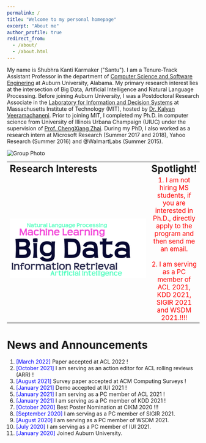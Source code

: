 ```yaml
---
permalink: /
title: "Welcome to my personal homepage"
excerpt: "About me"
author_profile: true
redirect_from: 
  - /about/
  - /about.html
---
```






My name is Shubhra Kanti Karmaker ("Santu"). I am a Tenure-Track Assistant Professor in the department of [Computer Science and Software Enginering](https://www.eng.auburn.edu/comp/) at Auburn University, Alabama. My primary research interest lies at the intersection of Big Data, Artificial Intelligence and Natural Language Processing. Before joining Auburn University, I was a Postdoctoral Research Associate in the [Laboratory for Information and Decision Systems](https://lids.mit.edu/) at Massachusetts Institute of Technology (MIT), hosted by [Dr. Kalyan Veeramachaneni](https://kalyan.lids.mit.edu/). Prior to joining MIT, I completed my Ph.D. in computer science from University of Illinois Urbana Champaign (UIUC) under the supervision of [Prof. ChengXiang Zhai](http://czhai.cs.illinois.edu/). During my PhD, I also worked as a research intern at Microsoft Research (Summer 2017 and 2018), Yahoo Research (Summer 2016) and @WalmartLabs (Summer 2015).

![Group Photo](/images/students/Group.png)

<table style="border-collapse: collapse; border: none;" align="center">
 <tr style="border: none;">
    <td style="border: none;" align="left"><b style="font-size:25px">Research Interests</b></td>
    <td style="border: none;" align="center"><b style="font-size:25px">Spotlight!</b></td>
 </tr>
 <tr>
    <td style="border: none;" align="left" width="500"> <img src="images/ResearchInterest.png" alt="" /></td>
    <td style="border: none;" align="center"><span style="color:red; font-size:17px"> 
    1. I am not hiring MS students, if you are interested in Ph.D., directly apply to the program and then send me an email.<br/><br/>
    2. I am serving as a PC member of ACL 2021, KDD 2021, SIGIR 2021 and WSDM 2021.!!!!
    </span>
    </td>
 </tr>
</table>


News and Announcements
======
1. <span style="color:blue">[March 2022] </span>  Paper accepted at ACL 2022 !
1. <span style="color:blue">[October 2021] </span>  I am serving as an action editor for ACL rolling reviews (ARR) !
1. <span style="color:blue">[August 2021] </span>  Survey paper accepted at ACM Computing Surveys !
1. <span style="color:blue">[January 2021] </span>  Demo accepted at IUI 2021 !
1. <span style="color:blue">[January 2021] </span>  I am serving as a PC member of ACL 2021 !
1. <span style="color:blue">[January 2021] </span>  I am serving as a PC member of KDD 2021 !
1. <span style="color:blue">[October 2020] </span>  Best Poster Nomination at CIKM 2020 !!!
1. <span style="color:blue">[September 2020] </span>  I am serving as a PC member of SIGIR 2021.
1. <span style="color:blue">[August 2020] </span>  I am serving as a PC member of WSDM 2021.
1. <span style="color:blue">[July 2020] </span>  I am serving as a PC member of IUI 2021.
1. <span style="color:blue">[January 2020] </span>  Joined Auburn University.



